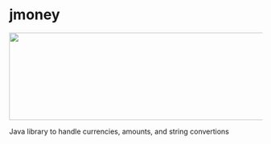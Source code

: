 # jmoney

<img src="http://mybankersonline.com/uploads/articles/foreign-currency-account.jpg" width="888" height="175">

Java library to handle currencies, amounts, and string convertions

